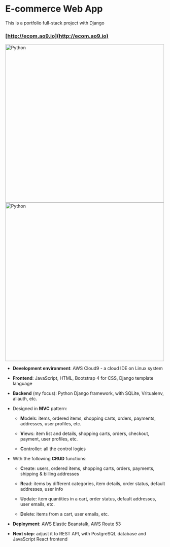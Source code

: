 # E-commerce Web App

This is a portfolio full-stack project with Django

### [http://ecom.ao9.io](http://ecom.ao9.io)

<img src="https://www.python.org/static/community_logos/python-logo-master-v3-TM.png" alt="Python" width="500">
<img src="https://static.djangoproject.com/img/logos/django-logo-negative.png" alt="Python" width="500">

-   **Development environment**: AWS Cloud9 - a cloud IDE on Linux system
    
-   **Frontend**: JavaScript, HTML, Bootstrap 4 for CSS, Django template language
    
-   **Backend** (my focus): Python Django framework, with SQLite, Vritualenv, allauth, etc.
    
-   Designed in **MVC** pattern:    

	-   **M**odels:  items, ordered items, shopping carts, orders, payments, addresses, user profiles, etc.
	    
	-   **V**iews:  item list and details, shopping carts, orders, checkout, payment, user profiles, etc.
	    
	-   **C**ontroller:  all the control logics	    

-   With the following **CRUD** functions:    
	
	-   **C**reate:  users, ordered items, shopping carts, orders, payments, shipping & billing addresses
	    
	-   **R**ead:  items by different categories, item details, order status, default addresses, user info
	    
	-   **U**pdate:  item quantities in a cart, order status, default addresses, user emails, etc.
	    
	-   **D**elete:  items from a cart, user emails, etc.
    

-   **Deployment**: AWS Elastic Beanstalk, AWS Route 53
    
-   **Next step**: adjust it to REST API, with PostgreSQL database and JavaScript React frontend